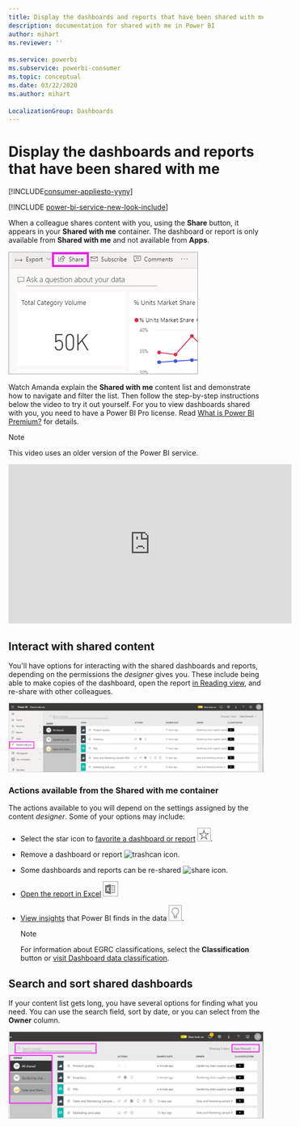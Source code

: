 ```yaml
---
title: Display the dashboards and reports that have been shared with me
description: documentation for shared with me in Power BI
author: mihart
ms.reviewer: ''

ms.service: powerbi
ms.subservice: powerbi-consumer
ms.topic: conceptual
ms.date: 03/22/2020
ms.author: mihart

LocalizationGroup: Dashboards
---
```

# Display the dashboards and reports that have been shared with me

[!INCLUDE[consumer-appliesto-yyny](../includes/consumer-appliesto-yyny.md)]

[!INCLUDE [power-bi-service-new-look-include](../includes/power-bi-service-new-look-include.md)]

When a colleague shares content with you, using the **Share** button, it appears in your **Shared with me** container. The dashboard or report is only available from **Shared with me** and not available from **Apps**.

![Share icon](./media/end-user-shared-with-me/power-bi-share-dashboard.png)

Watch Amanda explain the **Shared with me** content list and demonstrate how to navigate and filter the list. Then follow the step-by-step instructions below the video to try it out yourself. For you to view dashboards shared with you, you need to have a Power BI Pro license. Read [What is Power BI Premium?](../admin/service-premium-what-is.md) for details.
    

> [!NOTE]
> This video uses an older version of the Power BI service.
    

<iframe width="560" height="315" src="https://www.youtube.com/embed/G26dr2PsEpk" frameborder="0" allowfullscreen></iframe>

## Interact with shared content

You'll have options for interacting with the shared dashboards and  reports, depending on the permissions the *designer* gives you. These include being able to make copies of the dashboard, open the report [in Reading view](end-user-reading-view.md), and re-share with other colleagues.

![Shared with me container](./media/end-user-shared-with-me/power-bi-shared.png)

### Actions available from the **Shared with me** container
The actions available to you will depend on the settings assigned by the content *designer*. Some of your options may include:
* Select the star icon to [favorite a dashboard or report](end-user-favorite.md) ![star icon](./media/end-user-shared-with-me/power-bi-star-icon.png).
* Remove a dashboard or report  ![trashcan icon](./media/end-user-shared-with-me/power-bi-delete-icon.png).
* Some dashboards and reports can be re-shared  ![share icon](./media/end-user-shared-with-me/power-bi-share-icon-new.png).
* [Open the report in Excel](end-user-export.md) ![export to Excel icon](./media/end-user-shared-with-me/power-bi-excel.png) 
* [View insights](end-user-insights.md) that Power BI finds in the data ![insights icon](./media/end-user-shared-with-me/power-bi-insights.png).
  
  > [!NOTE]
  > For information about EGRC classifications, select the **Classification** button or [visit Dashboard data classification](../create-reports/service-data-classification.md).
  > 


## Search and sort shared dashboards
If your content list gets long, you have several options for finding what you need. You can use the search field, sort by date, or you can select from the **Owner** column.    

![dashboard Owner and Search](./media/end-user-shared-with-me/power-bi-sort.png)
